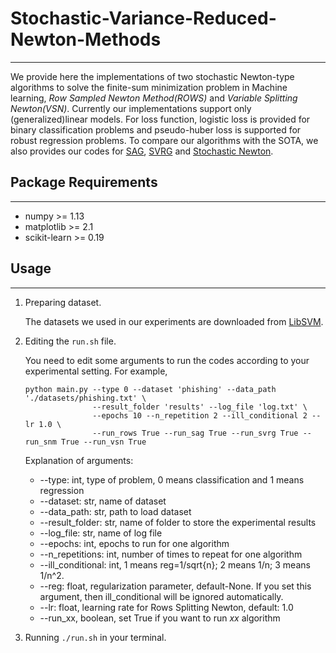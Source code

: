 # Stochastic-Variance-Reduced-Newton-Methods
---

We provide here the implementations of two stochastic Newton-type algorithms to solve the finite-sum minimization problem in Machine learning, *Row Sampled Newton Method(ROWS)* and *Variable Splitting Newton(VSN)*. Currently our implementations support only (generalized)linear models. For loss function, logistic loss is provided for binary classification problems and pseudo-huber loss is supported for robust regression problems. To compare our algorithms with the SOTA, we also provides our codes for [SAG][sag], [SVRG][svrg] and [Stochastic Newton][snm].


## Package Requirements
---

+ numpy >= 1.13
+ matplotlib >= 2.1
+ scikit-learn >= 0.19


## Usage
---

1. Preparing dataset.

	The datasets we used in our experiments are downloaded from [LibSVM](https://www.csie.ntu.edu.tw/~cjlin/libsvmtools/datasets/binary.html). 

2. Editing the `run.sh` file.

	You need to edit some arguments to run the codes according to your experimental setting. For example,
	```
	python main.py --type 0 --dataset 'phishing' --data_path './datasets/phishing.txt' \
               	   --result_folder 'results' --log_file 'log.txt' \
                   --epochs 10 --n_repetition 2 --ill_conditional 2 --lr 1.0 \
                   --run_rows True --run_sag True --run_svrg True --run_snm True --run_vsn True
	```

	Explanation of arguments:

	+  --type: int, type of problem, 0 means classification and 1 means regression
    +  --dataset: str, name of dataset
 	+  --data_path: str, path to load dataset
 	+  --result_folder: str, name of folder to store the experimental results
 	+  --log_file: str, name of log file
 	+  --epochs: int, epochs to run for one algorithm
 	+  --n_repetitions: int, number of times to repeat for one algorithm
 	+  --ill_conditional: int, 1 means reg=1/sqrt{n}; 2 means 1/n; 3 means 1/n^2.
 	+  --reg: float, regularization parameter, default-None. If you set this argument, then ill_conditional will be ignored automatically.
 	+  --lr: float, learning rate for Rows Splitting Newton, default: 1.0
 	+  --run_xx, boolean, set True if you want to run *xx* algorithm


3. Running  `./run.sh` in your terminal.



[sag]: https://arxiv.org/abs/1309.2388
[svrg]: https://papers.nips.cc/paper/2013/file/ac1dd209cbcc5e5d1c6e28598e8cbbe8-Paper.pdf
[snm]: https://arxiv.org/abs/1912.01597
